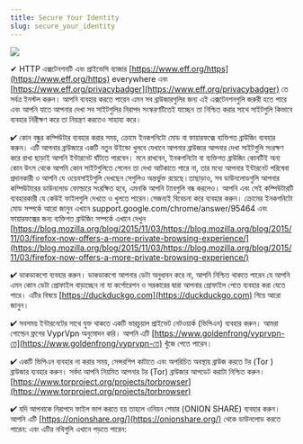 ```yaml
---
title: Secure Your Identity
slug: secure_your_identity
---
```


![](/images/coverchap_5.jpg)





✔ HTTP এক্সটেনশনটি এবং প্রাইভেসি ব্যাজার [https://www.eff.org/https](https://www.eff.org/https) everywhere এবং [https://www.eff.org/privacybadger](https://www.eff.org/privacybadger) তে সর্বত্র ইনস্টল করুন। আপনি ব্যবহার করতে পারেন এমন সব ব্রাউজারগুলির জন্য এই এক্সটেনশনগুলি জরুরী হতে পারে এবং আপনি যাতে আপনার দেখা সব সাইটগুলির নিরাপদ সংস্করণটিতেই যাচ্ছেন তা নিশ্চিত করার সাথে সাইটগুলি কিভাবে ব্যবহার নিরীক্ষণ করে তা নিয়ন্ত্রণ করতেও সাহায্য করে।

✔ কোন বন্ধুর কম্পিউটার ব্যবহার করার সময়, ক্রোমে ইনকগনিটো মোড বা ফায়ারফক্সে ব্যক্তিগত ব্রাউজিং ব্যবহার করুন। এটি আপনার ব্রাউজারে একটি নতুন উইন্ডো খুলবে যেখানে আপনার ব্রাউজার আপনার দেখা সাইটগুলি সংরক্ষণ করে রাখা ছাড়াই আপনি ইন্টারনেট ঘাঁটতে পারবেন। মনে রাখবেন, ইনকগনিটো বা ব্যক্তিগত ব্রাউজিং কোনটিই অন্য কোন উৎস থেকে আপনি কোন সাইটগুলিতে গেলেন তা দেখা আটকাতে পারে না, তার মধ্যে আপনার ইন্টারনেট পরিষেবা প্রদানকারী ও আপনি যে ওয়েবসাইটগুলি দেখছেন সেগুলিও অন্তর্ভুক্ত রয়েছে।তাছাড়াও, সব ডাউনলোডগুলি আপনার কম্পিউটারের ডাউনলোড ফোল্ডারে সংরক্ষিত হবে, এমনকি আপনি ট্যাবগুলি বন্ধ করলেও। আপনি এবং সেই কম্পিউটারটি ব্যবহারকারী যে কেউই ফাইলগুলি দেখতে ও খুলতে পারেন।সেজন্যই বিবেচনা করে ব্যবহার করুন। ক্রোমের ইনকগনিটো মোড সম্পর্কে আরো জানুন এখানে support.google.com/chrome/answer/95464 এবং ফায়ারফক্সের জন্য ব্যক্তিগত ব্রাউজিং সম্পর্কে এখানে দেখুন [https://blog.mozilla.org/blog/2015/11/03/https://blog.mozilla.org/blog/2015/11/03/firefox-now-offers-a-more-private-browsing-experience/](https://blog.mozilla.org/blog/2015/11/03/https://blog.mozilla.org/blog/2015/11/03/firefox-now-offers-a-more-private-browsing-experience/)




✔ ডাকডাকগো ব্যবহার করুন। ডাকডাকগো আপনার ডেটা অনুধাবন করে না, আপনি নিশ্চিত থাকতে পারেন যে আপনি এমন কোন ডেটা প্রোফাইল বাড়াচ্ছেন না যা কর্পোরেশন ও সরকারের দ্বারা আপনার প্রোফাইল পেতে ব্যবহার করা যেতে পারে। এটির বিষয়ে [https://duckduckgo.com](https://duckduckgo.com) গিয়ে আরো জানুন।

✔ সবসময় ইন্টারনেটের সাথে যুক্ত থাকতে একটি ভারচুয়াল প্রাইভেট নেটওয়ার্ক (ভিপিএন) ব্যবহার করুন। আমরা গোল্ডেন ফ্রগের VyprVpn অনুমোদন করি। আপনি এটি [https://www.goldenfrong/vyprvpn-তে](https://www.goldenfrong/vyprvpn-তে) খুঁজে পেতে পারেন।

✔ একটি ভিপিএন ব্যবহার না করার সময়, সেন্সরশিপ কাটাতে এবং অপরিচিত অবস্থায় ব্রাউজ করতে টর (Tor ) ব্রাউজার ব্যবহার করুন। সর্বদা আপনি নিয়মিত আপনার টর (Tor) ব্রাউজার আপডেট করাটা নিশ্চিত করুন। [https://www.torproject.org/projects/torbrowser](https://www.torproject.org/projects/torbrowser)

✔ যদি আপনাকে নিরাপদে ফাইল ভাগ করতে হয় তাহলে ওনিয়ন শেয়ার (ONION SHARE) ব্যবহার করুন। আপনি এটি [https://onionshare.org/](https://onionshare.org/) থেকে ডাউনলোড করতে পারেন: এবং এটির নথিগুলি এখানে পড়তে পারেন: